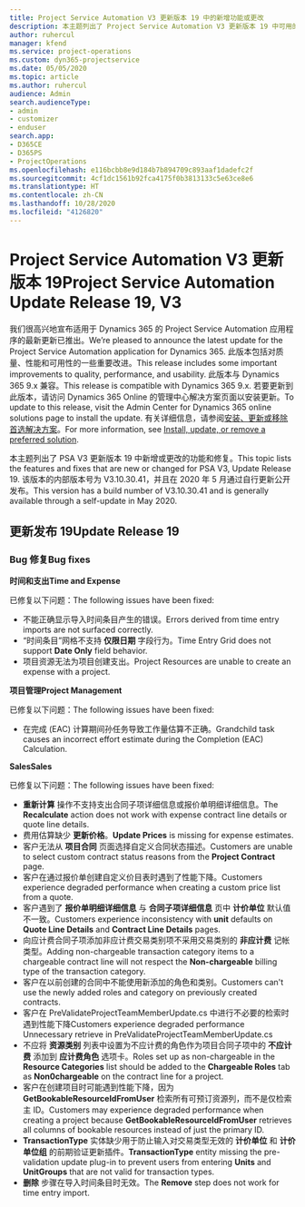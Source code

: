 ```yaml
---
title: Project Service Automation V3 更新版本 19 中的新增功能或更改
description: 本主题列出了 Project Service Automation V3 更新版本 19 中可用的功能和修复。
author: ruhercul
manager: kfend
ms.service: project-operations
ms.custom: dyn365-projectservice
ms.date: 05/05/2020
ms.topic: article
ms.author: ruhercul
audience: Admin
search.audienceType:
- admin
- customizer
- enduser
search.app:
- D365CE
- D365PS
- ProjectOperations
ms.openlocfilehash: e116bcbb8e9d184b7b894709c893aaf1dadefc2f
ms.sourcegitcommit: 4cf1dc1561b92fca4175f0b3813133c5e63ce8e6
ms.translationtype: HT
ms.contentlocale: zh-CN
ms.lasthandoff: 10/28/2020
ms.locfileid: "4126820"
---
```

# <a name="project-service-automation-update-release-19-v3"></a><span data-ttu-id="6b769-103">Project Service Automation V3 更新版本 19</span><span class="sxs-lookup"><span data-stu-id="6b769-103">Project Service Automation Update Release 19, V3</span></span>

<span data-ttu-id="6b769-104">我们很高兴地宣布适用于 Dynamics 365 的 Project Service Automation 应用程序的最新更新已推出。</span><span class="sxs-lookup"><span data-stu-id="6b769-104">We’re pleased to announce the latest update for the Project Service Automation application for Dynamics 365.</span></span> <span data-ttu-id="6b769-105">此版本包括对质量、性能和可用性的一些重要改进。</span><span class="sxs-lookup"><span data-stu-id="6b769-105">This release includes some important improvements to quality, performance, and usability.</span></span> <span data-ttu-id="6b769-106">此版本与 Dynamics 365 9.x 兼容。</span><span class="sxs-lookup"><span data-stu-id="6b769-106">This release is compatible with Dynamics 365 9.x.</span></span> <span data-ttu-id="6b769-107">若要更新到此版本，请访问 Dynamics 365 Online 的管理中心解决方案页面以安装更新。</span><span class="sxs-lookup"><span data-stu-id="6b769-107">To update to this release, visit the Admin Center for Dynamics 365 online solutions page to install the update.</span></span> <span data-ttu-id="6b769-108">有关详细信息，请参阅[安装、更新或移除首选解决方案](https://docs.microsoft.com/power-platform/admin/install-remove-preferred-solution)。</span><span class="sxs-lookup"><span data-stu-id="6b769-108">For more information, see [Install, update, or remove a preferred solution](https://docs.microsoft.com/power-platform/admin/install-remove-preferred-solution).</span></span>

<span data-ttu-id="6b769-109">本主题列出了 PSA V3 更新版本 19 中新增或更改的功能和修复。</span><span class="sxs-lookup"><span data-stu-id="6b769-109">This topic lists the features and fixes that are new or changed for PSA V3, Update Release 19.</span></span> <span data-ttu-id="6b769-110">该版本的内部版本号为 V3.10.30.41，并且在 2020 年 5 月通过自行更新公开发布。</span><span class="sxs-lookup"><span data-stu-id="6b769-110">This version has a build number of V3.10.30.41 and is generally available through a self-update in May 2020.</span></span>

## <a name="update-release-19"></a><span data-ttu-id="6b769-111">更新发布 19</span><span class="sxs-lookup"><span data-stu-id="6b769-111">Update Release 19</span></span>

### <a name="bug-fixes"></a><span data-ttu-id="6b769-112">Bug 修复</span><span class="sxs-lookup"><span data-stu-id="6b769-112">Bug fixes</span></span>

<span data-ttu-id="6b769-113">**时间和支出**</span><span class="sxs-lookup"><span data-stu-id="6b769-113">**Time and Expense**</span></span>

<span data-ttu-id="6b769-114">已修复以下问题：</span><span class="sxs-lookup"><span data-stu-id="6b769-114">The following issues have been fixed:</span></span> 

- <span data-ttu-id="6b769-115">不能正确显示导入时间条目产生的错误。</span><span class="sxs-lookup"><span data-stu-id="6b769-115">Errors derived from time entry imports are not surfaced correctly.</span></span>
- <span data-ttu-id="6b769-116">“时间条目”网格不支持 **仅限日期** 字段行为。</span><span class="sxs-lookup"><span data-stu-id="6b769-116">Time Entry Grid does not support **Date Only** field behavior.</span></span>
- <span data-ttu-id="6b769-117">项目资源无法为项目创建支出。</span><span class="sxs-lookup"><span data-stu-id="6b769-117">Project Resources are unable to create an expense with a project.</span></span>

<span data-ttu-id="6b769-118">**项目管理**</span><span class="sxs-lookup"><span data-stu-id="6b769-118">**Project Management**</span></span>

<span data-ttu-id="6b769-119">已修复以下问题：</span><span class="sxs-lookup"><span data-stu-id="6b769-119">The following issues have been fixed:</span></span> 

-  <span data-ttu-id="6b769-120">在完成 (EAC) 计算期间孙任务导致工作量估算不正确。</span><span class="sxs-lookup"><span data-stu-id="6b769-120">Grandchild task causes an incorrect effort estimate during the Completion (EAC) Calculation.</span></span>

<span data-ttu-id="6b769-121">**Sales**</span><span class="sxs-lookup"><span data-stu-id="6b769-121">**Sales**</span></span>

<span data-ttu-id="6b769-122">已修复以下问题：</span><span class="sxs-lookup"><span data-stu-id="6b769-122">The following issues have been fixed:</span></span> 

- <span data-ttu-id="6b769-123">**重新计算** 操作不支持支出合同子项详细信息或报价单明细详细信息。</span><span class="sxs-lookup"><span data-stu-id="6b769-123">The **Recalculate** action does not work with expense contract line details or quote line details.</span></span>
- <span data-ttu-id="6b769-124">费用估算缺少 **更新价格**。</span><span class="sxs-lookup"><span data-stu-id="6b769-124">**Update Prices** is missing for expense estimates.</span></span>
-  <span data-ttu-id="6b769-125">客户无法从 **项目合同** 页面选择自定义合同状态描述。</span><span class="sxs-lookup"><span data-stu-id="6b769-125">Customers are unable to select custom contract status reasons from the **Project Contract** page.</span></span>
- <span data-ttu-id="6b769-126">客户在通过报价单创建自定义价目表时遇到了性能下降。</span><span class="sxs-lookup"><span data-stu-id="6b769-126">Customers experience degraded performance when creating a custom price list from a quote.</span></span>
- <span data-ttu-id="6b769-127">客户遇到了 **报价单明细详细信息** 与 **合同子项详细信息** 页中 **计价单位** 默认值不一致。</span><span class="sxs-lookup"><span data-stu-id="6b769-127">Customers experience inconsistency with **unit** defaults on **Quote Line Details** and **Contract Line Details** pages.</span></span>
- <span data-ttu-id="6b769-128">向应计费合同子项添加非应计费交易类别项不采用交易类别的 **非应计费** 记帐类型。</span><span class="sxs-lookup"><span data-stu-id="6b769-128">Adding non-chargeable transaction category items to a chargeable contract line will not respect the **Non-chargeable** billing type of the transaction category.</span></span>
- <span data-ttu-id="6b769-129">客户在以前创建的合同中不能使用新添加的角色和类别。</span><span class="sxs-lookup"><span data-stu-id="6b769-129">Customers can't use the newly added roles and category on previously created contracts.</span></span>
- <span data-ttu-id="6b769-130">客户在 PreValidateProjectTeamMemberUpdate.cs 中进行不必要的检索时遇到性能下降</span><span class="sxs-lookup"><span data-stu-id="6b769-130">Customers experience degraded performance Unnecessary retrieve in PreValidateProjectTeamMemberUpdate.cs</span></span>
- <span data-ttu-id="6b769-131">不应将 **资源类别** 列表中设置为不应计费的角色作为项目合同子项中的 **不应计费** 添加到 **应计费角色** 选项卡。</span><span class="sxs-lookup"><span data-stu-id="6b769-131">Roles set up as non-chargeable in the **Resource Categories** list should be added to the **Chargeable Roles** tab as **Non0chargeable** on the contract line for a project.</span></span>
- <span data-ttu-id="6b769-132">客户在创建项目时可能遇到性能下降，因为 **GetBookableResourceIdFromUser** 检索所有可预订资源列，而不是仅检索主 ID。</span><span class="sxs-lookup"><span data-stu-id="6b769-132">Customers may experience degraded performance when creating a project because **GetBookableResourceIdFromUser** retrieves all columns of bookable resources instead of just the primary ID.</span></span>
- <span data-ttu-id="6b769-133">**TransactionType** 实体缺少用于防止输入对交易类型无效的 **计价单位** 和 **计价单位组** 的前期验证更新插件。</span><span class="sxs-lookup"><span data-stu-id="6b769-133">**TransactionType** entity missing the pre-validation update plug-in to prevent users from entering **Units** and **UnitGroups** that are not valid for transaction types.</span></span>
- <span data-ttu-id="6b769-134">**删除** 步骤在导入时间条目时无效。</span><span class="sxs-lookup"><span data-stu-id="6b769-134">The **Remove** step does not work for time entry import.</span></span>
